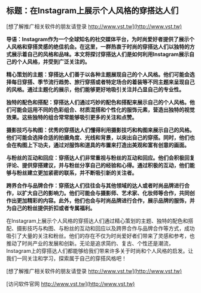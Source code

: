## **标题：在Instagram上展示个人风格的穿搭达人们**

[想了解推广相关软件的朋友请登录 http://www.vst.tw](http://www.vst.tw)

**导语：Instagram作为一个全球知名的社交媒体平台，为时尚爱好者提供了展示个人风格和穿搭灵感的绝佳机会。在这里，一群热衷于时尚的穿搭达人们以独特的方式展示着自己的风格和品味。本文将探讨穿搭达人们是如何利用Instagram展示自己的个人风格，并受到广泛关注的。**

**精心策划的主题：穿搭达人们善于以各种主题展现自己的个人风格。他们可能会选择每日穿搭、季节流行趋势、旅行穿搭或者特定场合的着装等不同主题来呈现自己的风格。通过主题化的展示，他们能够更好地吸引关注并凸显自己的专业性。**

**独特的配色和搭配：穿搭达人们通过巧妙的配色和搭配来展示自己的个人风格。他们可能会运用不同的色彩组合、材质混搭和个性化的服饰元素，营造出独特的视觉效果。这些独特的组合常常能够吸引更多的关注和点赞。**

**摄影技巧与构图：优秀的穿搭达人们懂得利用摄影技巧和构图来展示自己的风格。他们可能会选择合适的拍摄角度、光线和背景，以突出自己的穿搭。同时，他们也会在构图上下功夫，通过对服饰和道具的布置来打造出美观和富有创意的画面。**

**与粉丝的互动和回应：穿搭达人们非常重视与粉丝的互动和回应。他们会积极回复评论、提供穿搭建议，并与粉丝分享自己的经验和心得。通过积极的互动，他们能够与粉丝建立更加紧密的联系，并不断吸引新的关注者。**

**跨界合作与品牌合作：穿搭达人们往往会与其他领域的达人或者时尚品牌进行合作，以扩大自己的影响力。他们可能会与摄影师、艺术家、化妆师等合作，共同创作出更加精彩的内容。此外，他们也会与时尚品牌进行合作，展示品牌的服饰，并为自己的粉丝提供折扣或者专属福利。**

在Instagram上展示个人风格的穿搭达人们通过精心策划的主题、独特的配色和搭配、摄影技巧与构图、与粉丝的互动和回应以及跨界合作与品牌合作等方式，成功吸引了大量的关注和粉丝。他们的存在不仅为时尚爱好者们带来了灵感和参考，也推动了时尚产业的发展和创新。无论是追求简约、复古、个性还是潮流，Instagram上的穿搭达人们都能够给我们带来许多关于时尚和个人风格的启发。让我们一同关注和学习，探索属于自己的穿搭风格吧！

[想了解推广相关软件的朋友请登录 http://www.vst.tw](http://www.vst.tw)


[访问软件官网 http://www.vst.tw](http://www.vst.tw)
